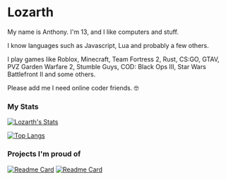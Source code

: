 # Lozarth
My name is Anthony. I'm 13, and I like computers and stuff.

I know languages such as Javascript, Lua and probably a few others.

I play games like Roblox, Minecraft, Team Fortress 2, Rust, CS:GO, GTAV, PVZ Garden Warfare 2, Stumble Guys, COD: Black Ops III, Star Wars Battlefront II and some others.

Please add me I need online coder friends. 🤓

### My Stats
[![Lozarth's Stats](https://github-readme-stats.vercel.app/api?username=Lozarth&theme=dark&show_icons=true)](https://github.com/anuraghazra/github-readme-stats)

[![Top Langs](https://github-readme-stats.vercel.app/api/top-langs/?username=Lozarth&theme=dark&show_icons=true)](https://github.com/anuraghazra/github-readme-stats)

### Projects I'm proud of
[![Readme Card](https://github-readme-stats.vercel.app/api/pin/?username=Lozarth&repo=tf2bd-lozarthsrules&theme=dark&show_icons=true)](https://github.com/Lozarth/tf2bd-lozarthsrules)
[![Readme Card](https://github-readme-stats.vercel.app/api/pin/?username=Lozarth&repo=Disboard-Auto-Bump-Selfbot&theme=dark&show_icons=true)](https://github.com/Lozarth/Disboard-Auto-Bump-Selfbot)
